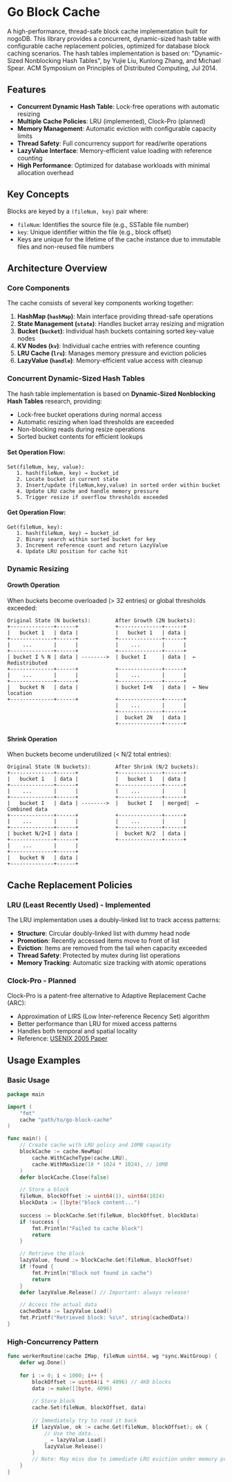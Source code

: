 # Go Block Cache

A high-performance, thread-safe block cache implementation built for nogoDB. This library provides a concurrent, 
dynamic-sized hash table with configurable cache replacement policies, optimized for database block caching scenarios.
The hash tables implementation is based on: "Dynamic-Sized Nonblocking Hash Tables", by Yujie Liu, Kunlong Zhang, and 
Michael Spear. ACM Symposium on Principles of Distributed Computing, Jul 2014.

## Features

- **Concurrent Dynamic Hash Table**: Lock-free operations with automatic resizing
- **Multiple Cache Policies**: LRU (implemented), Clock-Pro (planned)
- **Memory Management**: Automatic eviction with configurable capacity limits
- **Thread Safety**: Full concurrency support for read/write operations
- **LazyValue Interface**: Memory-efficient value loading with reference counting
- **High Performance**: Optimized for database workloads with minimal allocation overhead

## Key Concepts

Blocks are keyed by a `(fileNum, key)` pair where:
- `fileNum`: Identifies the source file (e.g., SSTable file number)  
- `key`: Unique identifier within the file (e.g., block offset)
- Keys are unique for the lifetime of the cache instance due to immutable files and non-reused file numbers

## Architecture Overview

### Core Components

The cache consists of several key components working together:

1. **HashMap (`hashMap`)**: Main interface providing thread-safe operations
2. **State Management (`state`)**: Handles bucket array resizing and migration 
3. **Bucket (`bucket`)**: Individual hash buckets containing sorted key-value nodes
4. **KV Nodes (`kv`)**: Individual cache entries with reference counting
5. **LRU Cache (`lru`)**: Manages memory pressure and eviction policies
6. **LazyValue (`handle`)**: Memory-efficient value access with cleanup

### Concurrent Dynamic-Sized Hash Tables

The hash table implementation is based on **Dynamic-Sized Nonblocking Hash Tables** research, providing:
- Lock-free bucket operations during normal access
- Automatic resizing when load thresholds are exceeded
- Non-blocking reads during resize operations
- Sorted bucket contents for efficient lookups

#### Set Operation Flow:
```
Set(fileNum, key, value):
   1. hash(fileNum, key) → bucket_id
   2. Locate bucket in current state
   3. Insert/update (fileNum,key,value) in sorted order within bucket
   4. Update LRU cache and handle memory pressure
   5. Trigger resize if overflow thresholds exceeded
```

#### Get Operation Flow:
```
Get(fileNum, key):
   1. hash(fileNum, key) → bucket_id  
   2. Binary search within sorted bucket for key
   3. Increment reference count and return LazyValue
   4. Update LRU position for cache hit
```

### Dynamic Resizing

#### Growth Operation
When buckets become overloaded (> 32 entries) or global thresholds exceeded:

```
Original State (N buckets):        After Growth (2N buckets):
+--------------+------+            +--------------+------+
|   bucket 1   | data |            |   bucket 1   | data |  
+--------------+------+            +--------------+------+
|    ...       |      |            |    ...       |      |
+--------------+------+            +--------------+------+ 
| bucket I % N | data | -------->  | bucket I     | data |  ← Redistributed
+--------------+------+            +--------------+------+
|    ...       |      |            |    ...       |      |
+--------------+------+            +--------------+------+
|   bucket N   | data |            | bucket I+N   | data |  ← New location
+--------------+------+            +--------------+------+
                                   |    ...       |      |
                                   +--------------+------+
                                   |  bucket 2N   | data |
                                   +--------------+------+
```

#### Shrink Operation  
When buckets become underutilized (< N/2 total entries):

```
Original State (N buckets):        After Shrink (N/2 buckets):
+--------------+------+            +--------------+------+
|   bucket 1   | data |            |   bucket 1   | data |
+--------------+------+            +--------------+------+
|    ...       |      |            |    ...       |      |
+--------------+------+            +--------------+------+
|   bucket I   | data | -------->  |   bucket I   | merged|  ← Combined data
+--------------+------+            +--------------+------+
|    ...       |      |            |    ...       |      |
+--------------+------+            +--------------+------+
| bucket N/2+I | data |            |  bucket N/2  | data |
+--------------+------+            +--------------+------+
|    ...       |      |
+--------------+------+
|   bucket N   | data |
+--------------+------+
```

## Cache Replacement Policies

### LRU (Least Recently Used) - **Implemented**

The LRU implementation uses a doubly-linked list to track access patterns:

- **Structure**: Circular doubly-linked list with dummy head node
- **Promotion**: Recently accessed items move to front of list  
- **Eviction**: Items are removed from the tail when capacity exceeded
- **Thread Safety**: Protected by mutex during list operations
- **Memory Tracking**: Automatic size tracking with atomic operations


### Clock-Pro - **Planned**

Clock-Pro is a patent-free alternative to Adaptive Replacement Cache (ARC):
- Approximation of LIRS (Low Inter-reference Recency Set) algorithm
- Better performance than LRU for mixed access patterns  
- Handles both temporal and spatial locality
- Reference: [USENIX 2005 Paper](http://static.usenix.org/event/usenix05/tech/general/full_papers/jiang/jiang_html/html.html)

## Usage Examples

### Basic Usage

```go
package main

import (
    "fmt"
    cache "path/to/go-block-cache"
)

func main() {
    // Create cache with LRU policy and 10MB capacity
    blockCache := cache.NewMap(
        cache.WithCacheType(cache.LRU),
        cache.WithMaxSize(10 * 1024 * 1024), // 10MB
    )
    defer blockCache.Close(false)

    // Store a block
    fileNum, blockOffset := uint64(1), uint64(1024)
    blockData := []byte("block content...")
    
    success := blockCache.Set(fileNum, blockOffset, blockData)
    if !success {
        fmt.Println("Failed to cache block")
        return
    }

    // Retrieve the block
    lazyValue, found := blockCache.Get(fileNum, blockOffset)
    if !found {
        fmt.Println("Block not found in cache")
        return
    }
    defer lazyValue.Release() // Important: always release!

    // Access the actual data
    cachedData := lazyValue.Load()
    fmt.Printf("Retrieved block: %s\n", string(cachedData))
}
```

### High-Concurrency Pattern

```go
func workerRoutine(cache IMap, fileNum uint64, wg *sync.WaitGroup) {
    defer wg.Done()
    
    for i := 0; i < 1000; i++ {
        blockOffset := uint64(i * 4096) // 4KB blocks
        data := make([]byte, 4096)
        
        // Store block
        cache.Set(fileNum, blockOffset, data)
        
        // Immediately try to read it back
        if lazyValue, ok := cache.Get(fileNum, blockOffset); ok {
            // Use the data...
            _ = lazyValue.Load()
            lazyValue.Release()
        }
        // Note: May miss due to immediate LRU eviction under memory pressure
    }
}
```